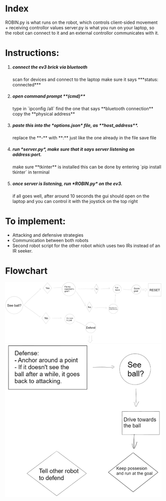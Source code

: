 # Index
ROBIN.py is what runs on the robot, which controls client-sided movement + receiving controllor values
server.py is what you run on your laptop, so the robot can connect to it and an external controllor communicates with it.

# Instructions:
1. <h5>connect the ev3 brick via bluetooth</h5>
	scan for devices and connect to the laptop
	make sure it says ***status: connected***
2. <h5>open command prompt **(cmd)**</h5>
	type in `ipconfig /all`
	find the one that says **bluetooth connection**
	copy the **physical address**
3. <h5>paste this into the *options.json* file, as **host_address**.</h5>
	replace the **-** with **:** just like the one already in the file
	save file
4. <h5>run *server.py*, make sure that it says server listening on address:port.</h5>
	make sure **tkinter** is installed
	this can be done by entering `pip install tkinter` in terminal
5. <h5>once server is listening, run *ROBIN.py* on the ev3.</h5>
	if all goes well, after around 10 seconds the gui should open on the laptop and you can control it with the joystick on the top right

# To implement:
- Attacking and defensive strategies
- Communication between both robots
- Second robot script for the other robot which uses two IRs instead of an IR seeker.

# Flowchart
![Flowchart](/assets/img1.png?raw=true "Flowchart")
![Defense](/assets/img2.png?raw=true "Defense")